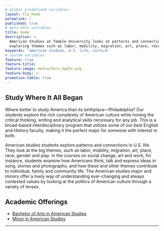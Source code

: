 ```yaml
---
# global predefined variables
layout: tla_home
permalink: /
published: true
# meta-data variables
title: Home
description: >-
  American Studies at Temple University looks at patterns and connections in U.S. life,
  exploring themes such as labor, mobility, migration, art, place, race, and gender.
keywords: 'american studies, U.S. life, culture'
# custom variables
feature: true
feature-title: 
feature-image: media/hero_bg@3x.png
feature-body: >-
promotion-table: true
---
```

## Study Where It All Began
Where better to study America than its birthplace—Philadelphia? Our students explore the rich complexity of American culture while honing the critical thinking, writing and analytical skills necessary for any job. This is a broad-based interdisciplinary program that utilizes some of our best English and History faculty, making it the perfect major for someone with interest in both.

American studies students explore patterns and connections in U.S. life. They look at the big themes, such as labor, mobility, migration, art, place, race, gender and play. In the courses on social change, art and work, for instance, students examine how Americans think, talk and express ideas in song, stories and photographs, and how these and other themes contribute to individual, family and community life. The American studies major and minors offer a lively way of understanding ever-changing and always contested values by looking at the politics of American culture through a variety of lenses.

## Academic Offerings
- [Bachelor of Arts in American Studies](https://www.temple.edu/academics/degree-programs/american-studies-major-la-amst-ba)
- [Minor in American Studies](https://bulletin.temple.edu/undergraduate/liberal-arts/american-studies/minor-american-studies/)

___

